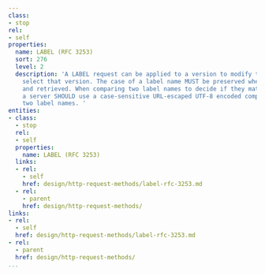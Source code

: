 ```yaml
---
class:
- stop
rel:
- self
properties:
  name: LABEL (RFC 3253)
  sort: 276
  level: 2
  description: 'A LABEL request can be applied to a version to modify the labels that
    select that version. The case of a label name MUST be preserved when it is stored
    and retrieved. When comparing two label names to decide if they match or not,
    a server SHOULD use a case-sensitive URL-escaped UTF-8 encoded comparison of the
    two label names. '
entities:
- class:
  - stop
  rel:
  - self
  properties:
    name: LABEL (RFC 3253)
  links:
  - rel:
    - self
    href: design/http-request-methods/label-rfc-3253.md
  - rel:
    - parent
    href: design/http-request-methods/
links:
- rel:
  - self
  href: design/http-request-methods/label-rfc-3253.md
- rel:
  - parent
  href: design/http-request-methods/
...
```

